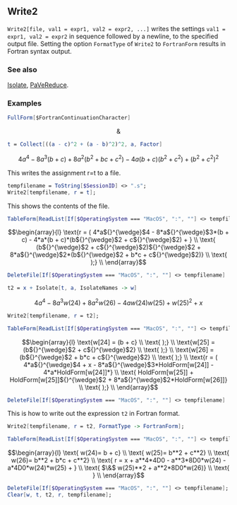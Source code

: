 ## Write2 

`Write2[file, val1 = expr1, val2 = expr2, ...]` writes the settings `val1 = expr1, val2 = expr2` in sequence followed by a newline, to the specified output file. Setting the option `FormatType` of `Write2` to `FortranForm` results in Fortran syntax output.

### See also

[Isolate](Isolate), [PaVeReduce](PaVeReduce).

### Examples

```mathematica
FullForm[$FortranContinuationCharacter]
```

$$\&$$

```mathematica
t = Collect[((a - c)^2 + (a - b)^2)^2, a, Factor]
```

$$4 a^4-8 a^3 (b+c)+8 a^2 \left(b^2+b c+c^2\right)-4 a (b+c) \left(b^2+c^2\right)+\left(b^2+c^2\right)^2$$

This writes the assignment r=t to a file.

```mathematica
tempfilename = ToString[$SessionID] <> ".s";
Write2[tempfilename, r = t];
```

This shows the contents of the file.

```mathematica
TableForm[ReadList[If[$OperatingSystem === "MacOS", ":", ""] <> tempfilename, String]]
```

$$\begin{array}{l}
 \text{r = ( 4*a${}^{\wedge}$4 - 8*a${}^{\wedge}$3*(b + c) - 4*a*(b + c)*(b${}^{\wedge}$2 + c${}^{\wedge}$2) + } \\
 \text{ (b${}^{\wedge}$2 + c${}^{\wedge}$2)${}^{\wedge}$2 + 8*a${}^{\wedge}$2*(b${}^{\wedge}$2 + b*c + c${}^{\wedge}$2)} \\
 \text{       );} \\
\end{array}$$

```mathematica
DeleteFile[If[$OperatingSystem === "MacOS", ":", ""] <> tempfilename]
```

```mathematica
t2 = x + Isolate[t, a, IsolateNames -> w]
```

$$4 a^4-8 a^3 w(24)+8 a^2 w(26)-4 a w(24) w(25)+w(25)^2+x$$

```mathematica
Write2[tempfilename, r = t2];
```

```mathematica
TableForm[ReadList[If[$OperatingSystem === "MacOS", ":", ""] <> tempfilename, String]]
```

$$\begin{array}{l}
 \text{w[24] = (b + c} \\
 \text{       );} \\
 \text{w[25] = (b${}^{\wedge}$2 + c${}^{\wedge}$2} \\
 \text{       );} \\
 \text{w[26] = (b${}^{\wedge}$2 + b*c + c${}^{\wedge}$2} \\
 \text{       );} \\
 \text{r = ( 4*a${}^{\wedge}$4 + x - 8*a${}^{\wedge}$3*HoldForm[w[24]] - 4*a*HoldForm[w[24]]*} \\
 \text{  HoldForm[w[25]] + HoldForm[w[25]]${}^{\wedge}$2 + 8*a${}^{\wedge}$2*HoldForm[w[26]]} \\
 \text{       );} \\
\end{array}$$

```mathematica
DeleteFile[If[$OperatingSystem === "MacOS", ":", ""] <> tempfilename]
```

This is how to write out the expression `t2` in Fortran format.

```mathematica
Write2[tempfilename, r = t2, FormatType -> FortranForm];
```

```mathematica
TableForm[ReadList[If[$OperatingSystem === "MacOS", ":", ""] <> tempfilename, String]]
```

$$\begin{array}{l}
 \text{        w(24)= b + c} \\
 \text{        w(25)= b**2 + c**2} \\
 \text{        w(26)= b**2 + b*c + c**2} \\
 \text{        r = x + a**4*4D0 - a**3*8D0*w(24) - a*4D0*w(24)*w(25) + } \\
 \text{     $\&$  w(25)**2 + a**2*8D0*w(26)} \\
 \text{                  } \\
\end{array}$$

```mathematica
DeleteFile[If[$OperatingSystem === "MacOS", ":", ""] <> tempfilename];
Clear[w, t, t2, r, tempfilename];
```